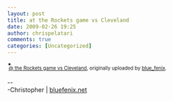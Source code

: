 ```yaml
---
layout: post
title: at the Rockets game vs Cleveland
date: 2009-02-26 19:25
author: chrispelatari
comments: true
categories: [Uncategorized]
---
```


<div style="text-align:left;padding:3px;">
<a href="http://www.flickr.com/photos/blue_fenix/3312224135/" title="photo sharing"><img src="http://farm4.static.flickr.com/3454/3312224135_fc9b0d0352.jpg" style="border:solid 2px #000000;" alt="" /></a>
<br />
<span style="font-size:.8em;margin-top:0;"><a href="http://www.flickr.com/photos/blue_fenix/3312224135/">@ the Rockets game vs Cleveland</a>, originally uploaded by <a href="http://www.flickr.com/people/blue_fenix/">blue_fenix</a>.</span>
</div>
<p>
--<br />
-Christopher | <a href="http://bluefenix.net">bluefenix.net</a>
</p>
